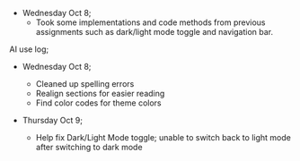 - Wednesday Oct 8;
    - Took some implementations and code methods from previous assignments such as dark/light mode toggle and navigation bar.


AI use log;
- Wednesday Oct 8;
    - Cleaned up spelling errors
    - Realign sections for easier reading 
    - Find color codes for theme colors

- Thursday Oct 9;
    -  Help fix Dark/Light Mode toggle; unable to switch back to light mode after switching to dark mode
    
